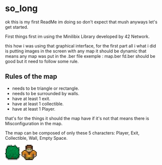 # so_long

ok this is my first ReadMe im doing so don't expect that mush anyways let's get started.

First things first im using the Minilibix Library developed by 42 Network.

this how i was using that graphical interface, for the first part all i what i did is putting images in the screen
with any map it should be dynamic that means any map was put in the .ber file exemple : 
map.ber
fd.ber
should be good but it need to follow some rule.

## Rules of the map
- needs to be triangle or rectangle.
- needs to be surrounded by walls.
- have at least 1 exit.
- have at least 1 collectible.
- have at least 1 Player.

that's for the things it should the map have if it's not that means there is Misconfiguration in the map.

The map can be composed of only these 5 characters: Player, Exit, Collectible, Wall, Empty Space.

![alt text](https://github.com/Forstman1/so_long/blob/main/so_long_final/img_bonus/grass1.png)
![alt text](https://github.com/Forstman1/so_long/blob/main/so_long_final/img_bonus/pixil3.png)
